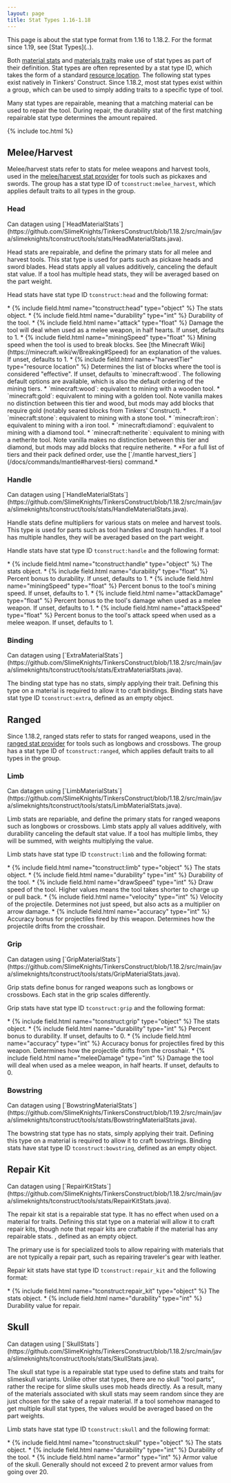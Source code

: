 ```yaml
---
layout: page
title: Stat Types 1.16-1.18
---
```

<div class="hatnote" markdown=1>
This page is about the stat type format from 1.16 to 1.18.2. For the format since 1.19, see [Stat Types](..).
</div>

Both [material stats](../materials#stats) and [materials traits](../materials#traits) make use of stat types as part of their definition. Stat types are often represented by a stat type ID, which takes the form of a standard [resource location](../../basic-types#resource-location). The following stat types exist natively in Tinkers' Construct. Since 1.18.2, most stat types exist within a group, which can be used to simply adding traits to a specific type of tool.

Many stat types are repairable, meaning that a matching material can be used to repair the tool. During repair, the durability stat of the first matching repairable stat type determines the amount repaired.

{% include toc.html %}

## Melee/Harvest

Melee/harvest stats refer to stats for melee weapons and harvest tools, used in the [melee/harvest stat provider](https://github.com/SlimeKnights/TinkersConstruct/blob/1.18.2/src/main/java/slimeknights/tconstruct/library/tools/definition/ToolStatProviders.java#L46) for tools such as pickaxes and swords. The group has a stat type ID of `tconstruct:melee_harvest`, which applies default traits to all types in the group.

### Head
<div class="hatnote" markdown=1>
Can datagen using [`HeadMaterialStats`](https://github.com/SlimeKnights/TinkersConstruct/blob/1.18.2/src/main/java/slimeknights/tconstruct/tools/stats/HeadMaterialStats.java).
</div>

Head stats are repairable, and define the primary stats for all melee and harvest tools. This stat type is used for parts such as pickaxe heads and sword blades. Head stats apply all values additively, canceling the default stat value. If a tool has multiple head stats, they will be averaged based on the part weight.

Head stats have stat type ID `tconstruct:head` and the following format:

<div class="treeview" markdown=1>
* {% include field.html name="tconstruct:head" type="object" %} The stats object.
    * {% include field.html name="durability" type="int" %} Durability of the tool. 
    * {% include field.html name="attack" type="float" %} Damage the tool will deal when used as a melee weapon, in half hearts. If unset, defaults to 1.
    * {% include field.html name="miningSpeed" type="float" %} Mining speed when the tool is used to break blocks. See [the Minecraft Wiki](https://minecraft.wiki/w/Breaking#Speed) for an explanation of the values. If unset, defaults to 1.
    * {% include field.html name="harvestTier" type="resource location" %} Determines the list of blocks where the tool is considered "effective". If unset, defaults to `minecraft:wood`. The following default options are available, which is also the default ordering of the mining tiers.
        * `minecraft:wood`: equivalent to mining with a wooden tool.
        * `minecraft:gold`: equivalent to mining with a golden tool. Note vanilla makes no distinction between this tier and wood, but mods may add blocks that require gold (notably seared blocks from Tinkers' Construct).
        * `minecraft:stone`: equivalent to mining with a stone tool.
        * `minecraft:iron`: equivalent to mining with a iron tool.
        * `minecraft:diamond`: equivalent to mining with a diamond tool.
        * `minecraft:netherite`: equivalent to mining with a netherite tool. Note vanilla makes no distinction between this tier and diamond, but mods may add blocks that require netherite.
        * *For a full list of tiers and their pack defined order, use the [`/mantle harvest_tiers`](/docs/commands/mantle#harvest-tiers) command.*
</div>

### Handle
<div class="hatnote" markdown=1>
Can datagen using [`HandleMaterialStats`](https://github.com/SlimeKnights/TinkersConstruct/blob/1.18.2/src/main/java/slimeknights/tconstruct/tools/stats/HandleMaterialStats.java).
</div>

Handle stats define multipliers for various stats on melee and harvest tools. This type is used for parts such as tool handles and tough handles. If a tool has multiple handles, they will be averaged based on the part weight.

Handle stats have stat type ID `tconstruct:handle` and the following format:

<div class="treeview" markdown=1>
* {% include field.html name="tconstruct:handle" type="object" %} The stats object.
    * {% include field.html name="durability" type="float" %} Percent bonus to durability. If unset, defaults to 1. 
    * {% include field.html name="miningSpeed" type="float" %} Percent bonus to the tool's mining speed. If unset, defaults to 1. 
    * {% include field.html name="attackDamage" type="float" %} Percent bonus to the tool's damage when used as a melee weapon. If unset, defaults to 1. 
    * {% include field.html name="attackSpeed" type="float" %} Percent bonus to the tool's attack speed when used as a melee weapon. If unset, defaults to 1. 
</div>

### Binding
<div class="hatnote" markdown=1>
Can datagen using [`ExtraMaterialStats`](https://github.com/SlimeKnights/TinkersConstruct/blob/1.18.2/src/main/java/slimeknights/tconstruct/tools/stats/ExtraMaterialStats.java).
</div>

The binding stat type has no stats, simply applying their trait. Defining this type on a material is required to allow it to craft bindings. Binding stats have stat type ID `tconstruct:extra`, defined as an empty object.

## Ranged

Since 1.18.2, ranged stats refer to stats for ranged weapons, used in the [ranged stat provider](https://github.com/SlimeKnights/TinkersConstruct/blob/1.18.2/src/main/java/slimeknights/tconstruct/library/tools/definition/ToolStatProviders.java#L66) for tools such as longbows and crossbows. The group has a stat type ID of `tconstruct:ranged`, which applies default traits to all types in the group.

### Limb
<div class="hatnote" markdown=1>
Can datagen using [`LimbMaterialStats`](https://github.com/SlimeKnights/TinkersConstruct/blob/1.18.2/src/main/java/slimeknights/tconstruct/tools/stats/LimbMaterialStats.java).
</div>

Limb stats are repariable, and define the primary stats for ranged weapons such as longbows or crossbows. Limb stats apply all values additively, with durability canceling the default stat value. If a tool has multiple limbs, they will be summed, with weights multiplying the value.

Limb stats have stat type ID `tconstruct:limb` and the following format:

<div class="treeview" markdown=1>
* {% include field.html name="tconstruct:limb" type="object" %} The stats object.
    * {% include field.html name="durability" type="int" %} Durability of the tool. 
    * {% include field.html name="drawSpeed" type="int" %} Draw speed of the tool. Higher values means the tool takes shorter to charge up or pull back.
    * {% include field.html name="velocity" type="int" %} Velocity of the projectile. Determines not just speed, but also acts as a multiplier on arrow damage.
    * {% include field.html name="accuracy" type="int" %} Accuracy bonus for projectiles fired by this weapon. Determines how the projectile drifts from the crosshair.
</div>

### Grip
<div class="hatnote" markdown=1>
Can datagen using [`GripMaterialStats`](https://github.com/SlimeKnights/TinkersConstruct/blob/1.18.2/src/main/java/slimeknights/tconstruct/tools/stats/GripMaterialStats.java).
</div>

Grip stats define bonus for ranged weapons such as longbows or crossbows. Each stat in the grip scales differently.

Grip stats have stat type ID `tconstruct:grip` and the following format:

<div class="treeview" markdown=1>
* {% include field.html name="tconstruct:grip" type="object" %} The stats object.
    * {% include field.html name="durability" type="int" %} Percent bonus to durability. If unset, defaults to 0.
    * {% include field.html name="accuracy" type="int" %} Accuracy bonus for projectiles fired by this weapon. Determines how the projectile drifts from the crosshair.
    * {% include field.html name="meleeDamage" type="int" %} Damage the tool will deal when used as a melee weapon, in half hearts. If unset, defaults to 0.
</div>

### Bowstring
<div class="hatnote" markdown=1>
Can datagen using [`BowstringMaterialStats`](https://github.com/SlimeKnights/TinkersConstruct/blob/1.19.2/src/main/java/slimeknights/tconstruct/tools/stats/BowstringMaterialStats.java).
</div>

The bowstring stat type has no stats, simply applying their trait. Defining this type on a material is required to allow it to craft bowstrings. Binding stats have stat type ID `tconstruct:bowstring`, defined as an empty object.

## Repair Kit
<div class="hatnote" markdown=1>
Can datagen using [`RepairKitStats`](https://github.com/SlimeKnights/TinkersConstruct/blob/1.18.2/src/main/java/slimeknights/tconstruct/tools/stats/RepairKitStats.java).
</div>

The repair kit stat is a repairable stat type. It has no effect when used on a material for traits. Defining this stat type on a material will allow it to craft repair kits, though note that repair kits are craftable if the material has any repairable stats. , defined as an empty object.

The primary use is for specialized tools to allow repairing with materials that are not typically a repair part, such as repairing traveler's gear with leather.

Repair kit stats have stat type ID `tconstruct:repair_kit` and the following format:

<div class="treeview" markdown=1>
* {% include field.html name="tconstruct:repair_kit" type="object" %} The stats object.
    * {% include field.html name="durability" type="int" %} Durability value for repair. 
</div>

## Skull
<div class="hatnote" markdown=1>
Can datagen using [`SkullStats`](https://github.com/SlimeKnights/TinkersConstruct/blob/1.18.2/src/main/java/slimeknights/tconstruct/tools/stats/SkullStats.java).
</div>

The skull stat type is a repairable stat type used to define stats and traits for slimeskull variants. Unlike other stat types, there are no skull "tool parts", rather the recipe for slime skulls uses mob heads directly. As a result, many of the materials associated with skull stats may seem random since they are just chosen for the sake of a repair material. If a tool somehow managed to get multiple skull stat types, the values would be averaged based on the part weights.

Limb stats have stat type ID `tconstruct:skull` and the following format:

<div class="treeview" markdown=1>
* {% include field.html name="tconstruct:skull" type="object" %} The stats object.
    * {% include field.html name="durability" type="int" %} Durability of the tool. 
    * {% include field.html name="armor" type="int" %} Armor value of the skull. Generally should not exceed 2 to prevent armor values from going over 20.
</div>